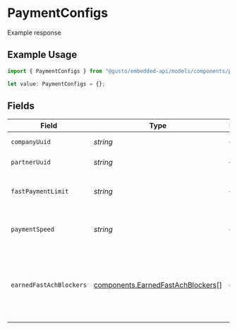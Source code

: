 # PaymentConfigs

Example response

## Example Usage

```typescript
import { PaymentConfigs } from "@gusto/embedded-api/models/components/paymentconfigs.js";

let value: PaymentConfigs = {};
```

## Fields

| Field                                                                                  | Type                                                                                   | Required                                                                               | Description                                                                            |
| -------------------------------------------------------------------------------------- | -------------------------------------------------------------------------------------- | -------------------------------------------------------------------------------------- | -------------------------------------------------------------------------------------- |
| `companyUuid`                                                                          | *string*                                                                               | :heavy_minus_sign:                                                                     | Company uuid                                                                           |
| `partnerUuid`                                                                          | *string*                                                                               | :heavy_minus_sign:                                                                     | Partner uuid                                                                           |
| `fastPaymentLimit`                                                                     | *string*                                                                               | :heavy_minus_sign:                                                                     | Payment limit for 1-day or 2-day payroll                                               |
| `paymentSpeed`                                                                         | *string*                                                                               | :heavy_minus_sign:                                                                     | Payment speed for 1-day, 2-day, 4-day                                                  |
| `earnedFastAchBlockers`                                                                | [components.EarnedFastAchBlockers](../../models/components/earnedfastachblockers.md)[] | :heavy_minus_sign:                                                                     | Blockers preventing the company from earning fast ACH payments                         |